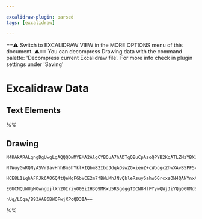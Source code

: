 ```yaml
---

excalidraw-plugin: parsed
tags: [excalidraw]

---
```

==⚠  Switch to EXCALIDRAW VIEW in the MORE OPTIONS menu of this document. ⚠== You can decompress Drawing data with the command palette: 'Decompress current Excalidraw file'. For more info check in plugin settings under 'Saving'


# Excalidraw Data

## Text Elements
%%
## Drawing
```compressed-json
N4KAkARALgngDgUwgLgAQQQDwMYEMA2AlgCYBOuA7hADTgQBuCpAzoQPYB2KqATLZMzYBXUtiRoIACyhQ4zZAHoFAc0JRJQgEYA6bGwC2CgF7N6hbEcK4OCtptbErHALRY8RMpWdx8Q1TdIEfARcZgRmBShcZQUebQBGAFZtAGYaOiCEfQQOKGZuAG0AXX4IXDg4AGUoqHFUUDBIdSy6iCJlaXTGhkIECgAhXGwAa2VSYQ5iAGE2fDZSbggAYgAz

NfWuyGwRQNyASVr9avHhhBm5hYkl+IQbm82IbdJdqAOswZGxienZ+cWocgcZhwXAvB5PF5vfQAMUI+Hw1RgwUWgg84J2OVeh2ObFOAHUSOpuHxwFsMftsQDcQhEciJKiSOjnpioQAlYQdDjhfJoeL8MnMilZADyIOwahg3HiAAZpfzHuSsVloZwoNDcPo4ZK0Il5RCWYcVblKoQjHUeHLSQrBUr9AAVLBQACC7S4EmCKygTMhlNBzuebAokhCxG4

HCE8L1iqhAFFJk6A0GQ4tQeMqFGbVCE2m7fBWuMhJNvQbleRsuy6ahw5GrcxsON4QANYnxACc8rrDfwAE1uAAWADs0u0A6HAA4+ylEtLEmPEq2+/KjGwDNwGt16AQhHV4qSAL4Zn1ZdmF4hc5g89AFovysYkE1m4mW7p34jVBBwbi6q2vgCybGIBA41wTRglDNAVgIMJb1IEhzj+NB10gfpZnAq9lE0XAAAoeHiAdqF4PCCNw/DUGHRIAEpNkgVk

EGUCNQUWUgMOwngUjlXh2OIriyO0SiIH3Q9MRxU5RSgdggTDCN8HlFYywQWjJiYQgOGUNdSUgHIQLA7gAW3fktiIT80D0hADIgDgNTqUzzOEKAiC5XTSH0jSIH0UFTlIAA5KynJcxpIHc0hPOA0CEDQ0zBKtOwACsEGwPJKksuB/0A0KdIgqCzKtIZxMYO0V3wdSAugPMUUyBKJOohVmCgAxc0QKSaxKuYRnC7hIPwaDXLkgxKgq8TOA6rLzPwUJ

nUq/LCqa/B93AA86BWOFwjXPcQD3IA==
```
%%